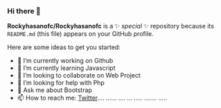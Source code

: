 ### Hi there 👋

**Rockyhasanofc/Rockyhasanofc** is a ✨ _special_ ✨ repository because its `README.md` (this file) appears on your GitHub profile.

Here are some ideas to get you started:

- 🔭 I’m currently working on Github
- 🌱 I’m currently learning Javascript
- 👯 I’m looking to collaborate on Web Project
- 🤔 I’m looking for help with Php
- 💬 Ask me about Bootstrap
- 📫 How to reach me: <a target="_blank" href="https://twitter.com/Rockyhasanofc" >Twitter<a/>....
  ......
....
  ...
.....
.......
.....
